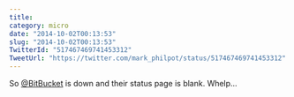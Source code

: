 ```yaml
---
title: 
category: micro
date: "2014-10-02T00:13:53"
slug: "2014-10-02T00:13:53"
TwitterId: "517467469741453312"
TweetUrl: "https://twitter.com/mark_philpot/status/517467469741453312"
---
```


So [@BitBucket](https://twitter.com/BitBucket) is down and their status page is
blank. Whelp…
